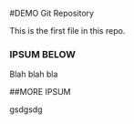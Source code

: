#DEMO Git Repository 

This is the first file in this repo.

### IPSUM BELOW 

Blah blah bla

##MORE IPSUM 

gsdgsdg
